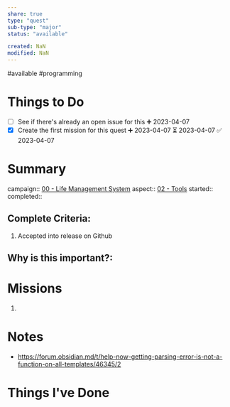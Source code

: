 ```yaml
---
share: true
type: "quest"
sub-type: "major"
status: "available"

created: NaN 
modified: NaN
---
```

 
#available #programming
# Things to Do
- [ ] See if there's already an open issue for this ➕ 2023-04-07 
- [x] Create the first mission for this quest ➕ 2023-04-07 ⏳ 2023-04-07 ✅ 2023-04-07
# Summary
campaign:: [00 - Life Management System](./00%20-%20Life%20Management%20System.md)
aspect:: [02 - Tools](./02%20-%20Tools.md)
started:: 
completed::
## Complete Criteria:
1. Accepted into release on Github

## Why is this important?:

# Missions
1.
# Notes
- https://forum.obsidian.md/t/help-now-getting-parsing-error-is-not-a-function-on-all-templates/46345/2  
# Things I've Done